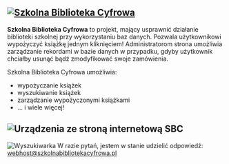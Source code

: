 [![Szkolna Biblioteka Cyfrowa](https://imgur.com/pkEkshZ.png)](https://www.szkolnabibliotekacyfrowa.pl/) 
-
**Szkolna Biblioteka Cyfrowa** to projekt, mający usprawnić działanie biblioteki szkolnej przy wykorzystaniu baz danych. Pozwala użytkownikowi wypożyczyć książkę jednym kliknięciem! Administratorom strona umożliwia zarządzanie rekordami w bazie danych w przypadku, gdyby użytkownik chciałby usunąć bądź zmodyfikować swoje zamówienia.

Szkolna Biblioteka Cyfrowa umożliwia:

 - wypożyczanie książek
 - wyszukiwanie książek
 - zarządzanie wypożyczonymi książkami
 - ... i wiele więcej!

![Urządzenia ze stroną internetową SBC](https://imgur.com/JjGUrWH.png)
-
![Wyszukiwarka](https://imgur.com/bI5eeWQ.png)
W razie pytań, jestem w stanie udzielić odpowiedź: webhost@szkolnabibliotekacyfrowa.pl

